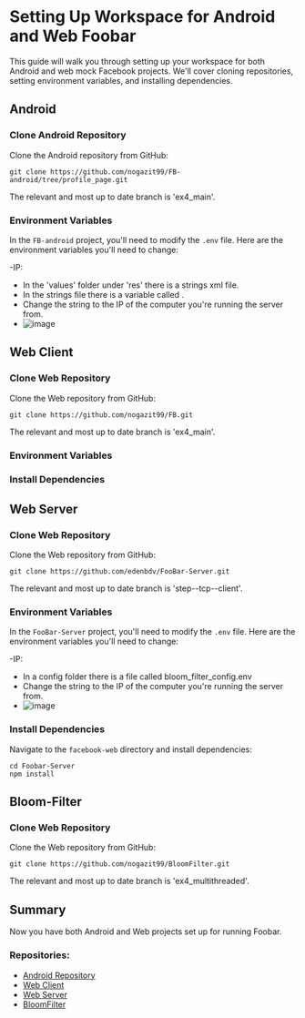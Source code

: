 # Setting Up Workspace for Android and Web Foobar

This guide will walk you through setting up your workspace for both Android and web mock Facebook projects. We'll cover cloning repositories, setting environment variables, and installing dependencies.

## Android

### Clone Android Repository

Clone the Android repository from GitHub:
```
git clone https://github.com/nogazit99/FB-android/tree/profile_page.git
```
The relevant and most up to date branch is 'ex4_main'.

### Environment Variables

In the `FB-android` project, you'll need to modify the `.env` file. Here are the environment variables you'll need to change:

-IP:
  - In the 'values' folder under 'res' there is a strings xml file.
  - In the strings file there is a variable called <string name="base_url">.
  - Change the string to the IP of the computer you're running the server from.
  - ![image](https://github.com/edenbdv/FooBar-Server/assets/148945751/431a5398-fa74-47d4-95ce-3ffd1d1cf013)

## Web Client

### Clone Web Repository

Clone the Web repository from GitHub:

```
git clone https://github.com/nogazit99/FB.git
```
The relevant and most up to date branch is 'ex4_main'.

### Environment Variables


### Install Dependencies


## Web Server

### Clone Web Repository

Clone the Web repository from GitHub:

```
git clone https://github.com/edenbdv/FooBar-Server.git
```
The relevant and most up to date branch is 'step--tcp--client'.

### Environment Variables

In the `FooBar-Server` project, you'll need to modify the `.env` file. Here are the environment variables you'll need to change:

-IP:
  - In a config folder there is a file called bloom_filter_config.env
  - Change the string to the IP of the computer you're running the server from.
  - ![image](https://github.com/edenbdv/FooBar-Server/assets/148945751/d6da64ee-6bf7-405a-a3bf-201662c5b926)


### Install Dependencies

Navigate to the `facebook-web` directory and install dependencies:

```
cd Foobar-Server
npm install
```

## Bloom-Filter

### Clone Web Repository

Clone the Web repository from GitHub:

```
git clone https://github.com/nogazit99/BloomFilter.git
```
The relevant and most up to date branch is 'ex4_multithreaded'.


## Summary

Now you have both Android and Web projects set up for running Foobar.

### Repositories:

- [Android Repository](https://github.com/nogazit99/FB-android/tree/ex4_main)
- [Web Client](https://github.com/nogazit99/FB/tree/ex4_main)
- [Web Server](https://github.com/edenbdv/FooBar-Server/tree/step--tcp-client)
- [BloomFilter](https://github.com/nogazit99/BloomFilter/tree/ex4_multithreaded)


